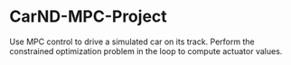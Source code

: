 # CarND-MPC-Project
Use MPC control to drive a simulated car on its track. Perform the constrained optimization problem in the loop to compute actuator values.

